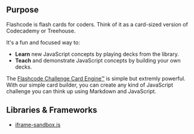 

## Purpose

Flashcode is flash cards for coders. Think of it as a card-sized version of Codecademy or Treehouse.

It's a fun and focused way to:

- **Learn** new JavaScript concepts by playing decks from the library.
- **Teach** and demonstrate JavaScript concepts by building your own decks.

The [Flashcode Challenge Card Engine&trade;](https://github.com/wmdmark/flashcode-docs/blob/master/cards.md) is simple but extremly powerful. With our simple card builder, you can create any kind of JavaScript challenge you can think up using Markdown and JavaScript.


## Libraries & Frameworks

- [iframe-sandbox.js](https://github.com/amrdraz/kodr/blob/dd97be8f55c0cb82f1b55f48fda9972acb36cf9a/app/scripts/sandbox/iframe-sandbox.js)